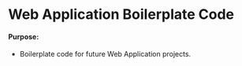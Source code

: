 # Web Application Boilerplate Code

#### Purpose:
* Boilerplate code for future Web Application projects.
